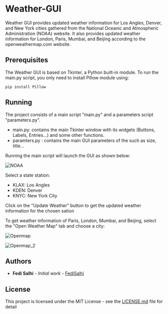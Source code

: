 # Weather-GUI

Weather GUI provides updated weather information for Los Angles, Denver, and New York cities gathered from the National Oceanic and Atmospheric Administration (NOAA) website. It also provides updated weather information for London, Paris, Mumbai, and Beijing according to the openweathermap.com website.

## Prerequisites

The Weather GUI is based on Tkinter, a Python  built-in module. To run the main.py script, you only need to install Pillow module using:
```
pip install Pillow
```
## Running 

The project consists of a main script "main.py" and a parameters script "parameters.py". 
* main.py: contains the main Tkinter window with its widgets (Buttons, Labels, Entries...) and some other functions.
* paramters.py : contains the main GUI parameters of the  such as size, title...

Running the main script will launch the GUI as shown below:

![NOAA](https://user-images.githubusercontent.com/45536639/89029764-c6314080-d337-11ea-99a6-fc9fd666b3ac.JPG)

Select a state station:
- KLAX: Los Angles
- KDEN: Denver
- KNYC: New York City

Click on the "Update Weather" button to get the updated weather information for the chosen sation

To get weather information of Paris, London, Mumbai, and Beijing, select the "Open Weather Map" tab and choose a city:

![Openmap](https://user-images.githubusercontent.com/45536639/89029819-e4973c00-d337-11ea-99e9-662978d1619e.JPG)

![Openmap_2](https://user-images.githubusercontent.com/45536639/89029836-e95bf000-d337-11ea-91a4-e68ab50a8554.JPG)

## Authors

* **Fedi Salhi** - *Initial work* - [FediSalhi](https://github.com/FediSalhi)


## License

This project is licensed under the MIT License - see the [LICENSE.md](LICENSE.md) file for detail
